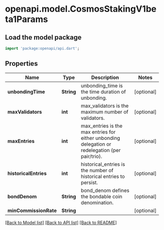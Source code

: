 # openapi.model.CosmosStakingV1beta1Params

## Load the model package
```dart
import 'package:openapi/api.dart';
```

## Properties
Name | Type | Description | Notes
------------ | ------------- | ------------- | -------------
**unbondingTime** | **String** | unbonding_time is the time duration of unbonding. | [optional] 
**maxValidators** | **int** | max_validators is the maximum number of validators. | [optional] 
**maxEntries** | **int** | max_entries is the max entries for either unbonding delegation or redelegation (per pair/trio). | [optional] 
**historicalEntries** | **int** | historical_entries is the number of historical entries to persist. | [optional] 
**bondDenom** | **String** | bond_denom defines the bondable coin denomination. | [optional] 
**minCommissionRate** | **String** |  | [optional] 

[[Back to Model list]](../README.md#documentation-for-models) [[Back to API list]](../README.md#documentation-for-api-endpoints) [[Back to README]](../README.md)



